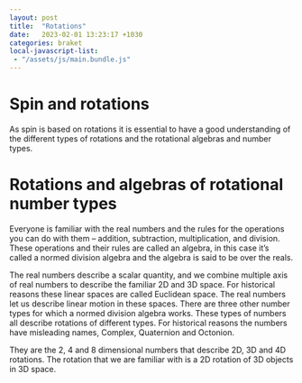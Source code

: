 ```yaml
---
layout: post
title:  "Rotations"
date:   2023-02-01 13:23:17 +1030
categories: braket
local-javascript-list:
 - "/assets/js/main.bundle.js"
---
```


# Spin and rotations    
As spin is based on rotations it is essential to have a good understanding of the different types of rotations and the rotational algebras and number types.

# Rotations and algebras of rotational number types

Everyone is familiar with the real numbers and the rules for the operations you can do with them – addition, subtraction, multiplication, and division. These operations and their rules are called an algebra, in this case it’s called a normed division algebra and the algebra is said to be over the reals. 

The real numbers describe a scalar quantity, and we combine multiple axis of real numbers to describe the familiar 2D and 3D space. For historical reasons these linear spaces are called Euclidean space. The real numbers let us describe linear motion in these spaces. There are three other number types for which a normed division algebra works. These types of numbers all describe rotations of different types. For historical reasons the numbers have misleading names, Complex, Quaternion and Octonion.

They are the 2, 4 and 8 dimensional numbers that describe 2D, 3D and 4D rotations. The rotation that we are familiar with is a 2D rotation of 3D objects in 3D space.

